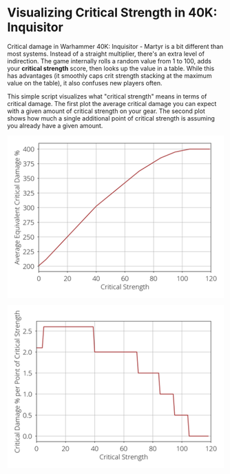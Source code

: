 # Visualizing Critical Strength in 40K: Inquisitor

Critical damage in Warhammer 40K: Inquisitor - Martyr is a bit different than most systems.
Instead of a straight multiplier, there's an extra level of indirection.
The game internally rolls a random value from 1 to 100, adds your **critical strength** score, then looks up the value in a table.
While this has advantages (it smoothly caps crit strength stacking at the maximum value on the table), it also confuses new players often.

This simple script visualizes what "critical strength" means in terms of critical damage.
The first plot the average critical damage you can expect with a given amount of critical strength on your gear.
The second plot shows how much a single additional point of critical strength is assuming you already have a given amount.

![Equivalent critical damage](Equivalent_crit_damage.png)

![Critical damage per strength point](Critical_damage_per_strength.png)


